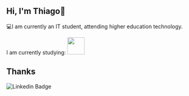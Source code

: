 ## Hi, I'm Thiago👋

💻I am currently an IT student, attending higher education technology.  

I am currently studying: <a href="https://gcc.gnu.org/"><img src="https://icon-icons.com/pt/icone/Java/21005" width="45"/></a>





## Thanks

![Linkedin Badge](https://img.shields.io/badge/-LinkedIn-blue?style=flat-square&logo=Linkedin&logoColor=white&link=https://www.linkedin.com/in/thiago-felipe-3a05b51ab/)

  
